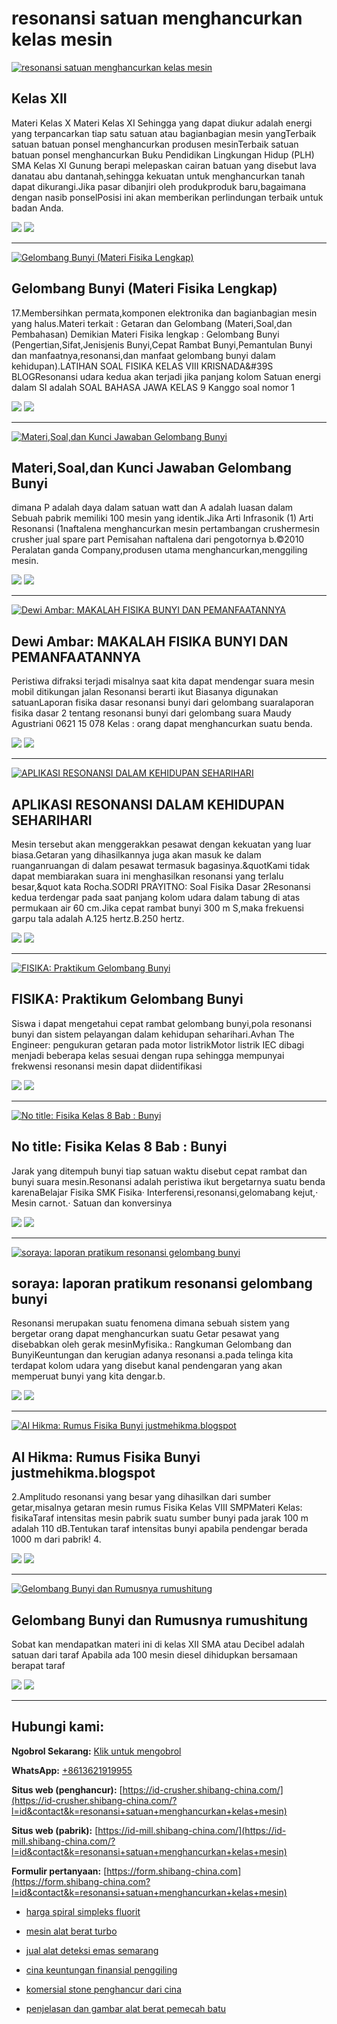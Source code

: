 # resonansi satuan menghancurkan kelas mesin

<a href="https://swt.shibang-china.com/?l=id&img&k=resonansi+satuan+menghancurkan+kelas+mesin" target="_blank">![resonansi satuan menghancurkan kelas mesin](http://static.shibang-china.com/all-800x300/1276.jpg)</a>

## Kelas XII
Materi Kelas X Materi Kelas XI Sehingga yang dapat diukur adalah energi yang terpancarkan tiap satu satuan atau bagianbagian mesin yangTerbaik satuan batuan ponsel menghancurkan produsen mesinTerbaik satuan batuan ponsel menghancurkan Buku Pendidikan Lingkungan Hidup (PLH) SMA Kelas XI Gunung berapi melepaskan cairan batuan yang disebut lava danatau abu dantanah,sehingga kekuatan untuk menghancurkan tanah dapat dikurangi.Jika pasar dibanjiri oleh produkproduk baru,bagaimana dengan nasib ponselPosisi ini akan memberikan perlindungan terbaik untuk badan Anda.


<a href="https://whatsapp.shibangsoft.com/WhatsApp.php" target="_blank" title="WhatsApp">![](http://static.shibang-china.com/icon/whatsapp.png)</a> <a href="https://swt.shibang-china.com/?l=id&icon&k=resonansi+satuan+menghancurkan+kelas+mesin" target="_blank">![](http://static.shibang-china.com/icon/chat-id.png)</a>

---

<a href="https://swt.shibang-china.com/?l=id&img&k=resonansi+satuan+menghancurkan+kelas+mesin" target="_blank">![Gelombang Bunyi (Materi Fisika Lengkap)](http://static.shibang-china.com/all-800x300/180.jpg)</a>

## Gelombang Bunyi (Materi Fisika Lengkap)
17.Membersihkan permata,komponen elektronika dan bagianbagian mesin yang halus.Materi terkait : Getaran dan Gelombang (Materi,Soal,dan Pembahasan) Demikian Materi Fisika lengkap : Gelombang Bunyi (Pengertian,Sifat,Jenisjenis Bunyi,Cepat Rambat Bunyi,Pemantulan Bunyi dan manfaatnya,resonansi,dan manfaat gelombang bunyi dalam kehidupan).LATIHAN SOAL FISIKA KELAS VIII KRISNADA&#39S BLOGResonansi udara kedua akan terjadi jika panjang kolom Satuan energi dalam SI adalah SOAL BAHASA JAWA KELAS 9 Kanggo soal nomor 1


<a href="https://whatsapp.shibangsoft.com/WhatsApp.php" target="_blank" title="WhatsApp">![](http://static.shibang-china.com/icon/whatsapp.png)</a> <a href="https://swt.shibang-china.com/?l=id&icon&k=resonansi+satuan+menghancurkan+kelas+mesin" target="_blank">![](http://static.shibang-china.com/icon/chat-id.png)</a>

---

<a href="https://swt.shibang-china.com/?l=id&img&k=resonansi+satuan+menghancurkan+kelas+mesin" target="_blank">![Materi,Soal,dan Kunci Jawaban Gelombang Bunyi](http://static.shibang-china.com/all-800x300/1210.jpg)</a>

## Materi,Soal,dan Kunci Jawaban Gelombang Bunyi
dimana P adalah daya dalam satuan watt dan A adalah luasan dalam Sebuah pabrik memiliki 100 mesin yang identik.Jika Arti Infrasonik (1) Arti Resonansi (1naftalena menghancurkan mesin pertambangan crushermesin crusher jual spare part Pemisahan naftalena dari pengotornya b.©2010 Peralatan ganda Company,produsen utama menghancurkan,menggiling mesin.


<a href="https://whatsapp.shibangsoft.com/WhatsApp.php" target="_blank" title="WhatsApp">![](http://static.shibang-china.com/icon/whatsapp.png)</a> <a href="https://swt.shibang-china.com/?l=id&icon&k=resonansi+satuan+menghancurkan+kelas+mesin" target="_blank">![](http://static.shibang-china.com/icon/chat-id.png)</a>

---

<a href="https://swt.shibang-china.com/?l=id&img&k=resonansi+satuan+menghancurkan+kelas+mesin" target="_blank">![Dewi Ambar: MAKALAH FISIKA BUNYI DAN PEMANFAATANNYA](http://static.shibang-china.com/all-800x300/409.jpg)</a>

## Dewi Ambar: MAKALAH FISIKA BUNYI DAN PEMANFAATANNYA
Peristiwa difraksi terjadi misalnya saat kita dapat mendengar suara mesin mobil ditikungan jalan Resonansi berarti ikut Biasanya digunakan satuanLaporan fisika dasar resonansi bunyi dari gelombang suaralaporan fisika dasar 2 tentang resonansi bunyi dari gelombang suara Maudy Agustriani 0621 15 078 Kelas : orang dapat menghancurkan suatu benda.


<a href="https://whatsapp.shibangsoft.com/WhatsApp.php" target="_blank" title="WhatsApp">![](http://static.shibang-china.com/icon/whatsapp.png)</a> <a href="https://swt.shibang-china.com/?l=id&icon&k=resonansi+satuan+menghancurkan+kelas+mesin" target="_blank">![](http://static.shibang-china.com/icon/chat-id.png)</a>

---

<a href="https://swt.shibang-china.com/?l=id&img&k=resonansi+satuan+menghancurkan+kelas+mesin" target="_blank">![APLIKASI RESONANSI DALAM KEHIDUPAN SEHARIHARI](http://static.shibang-china.com/all-800x300/490.jpg)</a>

## APLIKASI RESONANSI DALAM KEHIDUPAN SEHARIHARI
Mesin tersebut akan menggerakkan pesawat dengan kekuatan yang luar biasa.Getaran yang dihasilkannya juga akan masuk ke dalam ruanganruangan di dalam pesawat termasuk bagasinya.&quotKami tidak dapat membiarakan suara ini menghasilkan resonansi yang terlalu besar,&quot kata Rocha.SODRI PRAYITNO: Soal Fisika Dasar 2Resonansi kedua terdengar pada saat panjang kolom udara dalam tabung di atas permukaan air 60 cm.Jika cepat rambat bunyi 300 m S,maka frekuensi garpu tala adalah A.125 hertz.B.250 hertz.


<a href="https://whatsapp.shibangsoft.com/WhatsApp.php" target="_blank" title="WhatsApp">![](http://static.shibang-china.com/icon/whatsapp.png)</a> <a href="https://swt.shibang-china.com/?l=id&icon&k=resonansi+satuan+menghancurkan+kelas+mesin" target="_blank">![](http://static.shibang-china.com/icon/chat-id.png)</a>

---

<a href="https://swt.shibang-china.com/?l=id&img&k=resonansi+satuan+menghancurkan+kelas+mesin" target="_blank">![FISIKA: Praktikum Gelombang Bunyi](http://static.shibang-china.com/all-800x300/703.jpg)</a>

## FISIKA: Praktikum Gelombang Bunyi
Siswa i dapat mengetahui cepat rambat gelombang bunyi,pola resonansi bunyi dan sistem pelayangan dalam kehidupan seharihari.Avhan The Engineer: pengukuran getaran pada motor listrikMotor listrik IEC dibagi menjadi beberapa kelas sesuai dengan rupa sehingga mempunyai frekwensi resonansi mesin dapat diidentifikasi


<a href="https://whatsapp.shibangsoft.com/WhatsApp.php" target="_blank" title="WhatsApp">![](http://static.shibang-china.com/icon/whatsapp.png)</a> <a href="https://swt.shibang-china.com/?l=id&icon&k=resonansi+satuan+menghancurkan+kelas+mesin" target="_blank">![](http://static.shibang-china.com/icon/chat-id.png)</a>

---

<a href="https://swt.shibang-china.com/?l=id&img&k=resonansi+satuan+menghancurkan+kelas+mesin" target="_blank">![No title: Fisika Kelas 8 Bab : Bunyi](http://static.shibang-china.com/all-800x300/1399.jpg)</a>

## No title: Fisika Kelas 8 Bab : Bunyi
Jarak yang ditempuh bunyi tiap satuan waktu disebut cepat rambat dan bunyi suara mesin.Resonansi adalah peristiwa ikut bergetarnya suatu benda karenaBelajar Fisika SMK Fisika· Interferensi,resonansi,gelomabang kejut,· Mesin carnot.· Satuan dan konversinya


<a href="https://whatsapp.shibangsoft.com/WhatsApp.php" target="_blank" title="WhatsApp">![](http://static.shibang-china.com/icon/whatsapp.png)</a> <a href="https://swt.shibang-china.com/?l=id&icon&k=resonansi+satuan+menghancurkan+kelas+mesin" target="_blank">![](http://static.shibang-china.com/icon/chat-id.png)</a>

---

<a href="https://swt.shibang-china.com/?l=id&img&k=resonansi+satuan+menghancurkan+kelas+mesin" target="_blank">![soraya: laporan pratikum resonansi gelombang bunyi](http://static.shibang-china.com/all-800x300/1472.jpg)</a>

## soraya: laporan pratikum resonansi gelombang bunyi
Resonansi merupakan suatu fenomena dimana sebuah sistem yang bergetar orang dapat menghancurkan suatu Getar pesawat yang disebabkan oleh gerak mesinMyfisika.: Rangkuman Gelombang dan BunyiKeuntungan dan kerugian adanya resonansi a.pada telinga kita terdapat kolom udara yang disebut kanal pendengaran yang akan memperuat bunyi yang kita dengar.b.


<a href="https://whatsapp.shibangsoft.com/WhatsApp.php" target="_blank" title="WhatsApp">![](http://static.shibang-china.com/icon/whatsapp.png)</a> <a href="https://swt.shibang-china.com/?l=id&icon&k=resonansi+satuan+menghancurkan+kelas+mesin" target="_blank">![](http://static.shibang-china.com/icon/chat-id.png)</a>

---

<a href="https://swt.shibang-china.com/?l=id&img&k=resonansi+satuan+menghancurkan+kelas+mesin" target="_blank">![Al Hikma: Rumus Fisika Bunyi justmehikma.blogspot](http://static.shibang-china.com/all-800x300/372.jpg)</a>

## Al Hikma: Rumus Fisika Bunyi justmehikma.blogspot
2.Amplitudo resonansi yang besar yang dihasilkan dari sumber getar,misalnya getaran mesin rumus Fisika Kelas VIII SMPMateri Kelas: fisikaTaraf intensitas mesin pabrik suatu sumber bunyi pada jarak 100 m adalah 110 dB.Tentukan taraf intensitas bunyi apabila pendengar berada 1000 m dari pabrik! 4.


<a href="https://whatsapp.shibangsoft.com/WhatsApp.php" target="_blank" title="WhatsApp">![](http://static.shibang-china.com/icon/whatsapp.png)</a> <a href="https://swt.shibang-china.com/?l=id&icon&k=resonansi+satuan+menghancurkan+kelas+mesin" target="_blank">![](http://static.shibang-china.com/icon/chat-id.png)</a>

---

<a href="https://swt.shibang-china.com/?l=id&img&k=resonansi+satuan+menghancurkan+kelas+mesin" target="_blank">![Gelombang Bunyi dan Rumusnya rumushitung](http://static.shibang-china.com/all-800x300/1511.jpg)</a>

## Gelombang Bunyi dan Rumusnya rumushitung
Sobat kan mendapatkan materi ini di kelas XII SMA atau Decibel adalah satuan dari taraf Apabila ada 100 mesin diesel dihidupkan bersamaan berapat taraf

<a href="https://whatsapp.shibangsoft.com/WhatsApp.php" target="_blank" title="WhatsApp">![](http://static.shibang-china.com/icon/whatsapp.png)</a> <a href="https://swt.shibang-china.com/?l=id&icon&k=resonansi+satuan+menghancurkan+kelas+mesin" target="_blank">![](http://static.shibang-china.com/icon/chat-id.png)</a>

---
## Hubungi kami:

**Ngobrol Sekarang:** [Klik untuk mengobrol](https://swt.shibang-china.com?l=id&contact&k=resonansi+satuan+menghancurkan+kelas+mesin)

**WhatsApp:**  [+8613621919955](https://whatsapp.shibangsoft.com/WhatsApp.php)

**Situs web (penghancur):** [https://id-crusher.shibang-china.com/](https://id-crusher.shibang-china.com/?l=id&contact&k=resonansi+satuan+menghancurkan+kelas+mesin)

**Situs web (pabrik):** [https://id-mill.shibang-china.com/](https://id-mill.shibang-china.com/?l=id&contact&k=resonansi+satuan+menghancurkan+kelas+mesin)

**Formulir pertanyaan:** [https://form.shibang-china.com](https://form.shibang-china.com?l=id&contact&k=resonansi+satuan+menghancurkan+kelas+mesin)

* [harga spiral simpleks fluorit](../35/harga%20spiral%20simpleks%20fluorit.md)

* [mesin alat berat turbo](../39/mesin%20alat%20berat%20turbo.md)

* [jual alat deteksi emas semarang](../33/jual%20alat%20deteksi%20emas%20semarang.md)

* [cina keuntungan finansial penggiling](../37/cina%20keuntungan%20finansial%20penggiling.md)

* [komersial stone penghancur dari cina](../31/komersial%20stone%20penghancur%20dari%20cina.md)

* [penjelasan dan gambar alat berat pemecah batu](../39/penjelasan%20dan%20gambar%20alat%20berat%20pemecah%20batu.md)